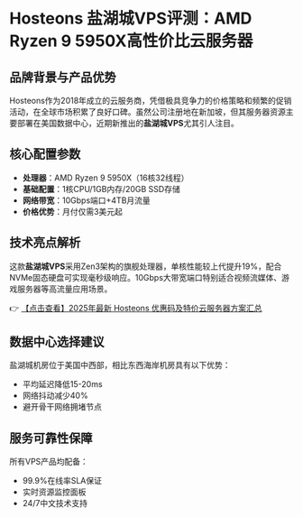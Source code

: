 # Hosteons 盐湖城VPS评测：AMD Ryzen 9 5950X高性价比云服务器

## 品牌背景与产品优势

Hosteons作为2018年成立的云服务商，凭借极具竞争力的价格策略和频繁的促销活动，在全球市场积累了良好口碑。虽然公司注册地在新加坡，但其服务器资源主要部署在美国数据中心，近期新推出的**盐湖城VPS**尤其引人注目。

## 核心配置参数

- **处理器**：AMD Ryzen 9 5950X（16核32线程）
- **基础配置**：1核CPU/1GB内存/20GB SSD存储
- **网络带宽**：10Gbps端口+4TB月流量
- **价格优势**：月付仅需3美元起

## 技术亮点解析

这款**盐湖城VPS**采用Zen3架构的旗舰处理器，单核性能较上代提升19%，配合NVMe固态硬盘可实现毫秒级响应。10Gbps大带宽端口特别适合视频流媒体、游戏服务器等高流量应用场景。

👉 [【点击查看】2025年最新 Hosteons 优惠码及特价云服务器方案汇总](https://bit.ly/hosteons)

## 数据中心选择建议

盐湖城机房位于美国中西部，相比东西海岸机房具有以下优势：
- 平均延迟降低15-20ms
- 网络抖动减少40%
- 避开骨干网络拥堵节点

## 服务可靠性保障

所有VPS产品均配备：
- 99.9%在线率SLA保证
- 实时资源监控面板
- 24/7中文技术支持